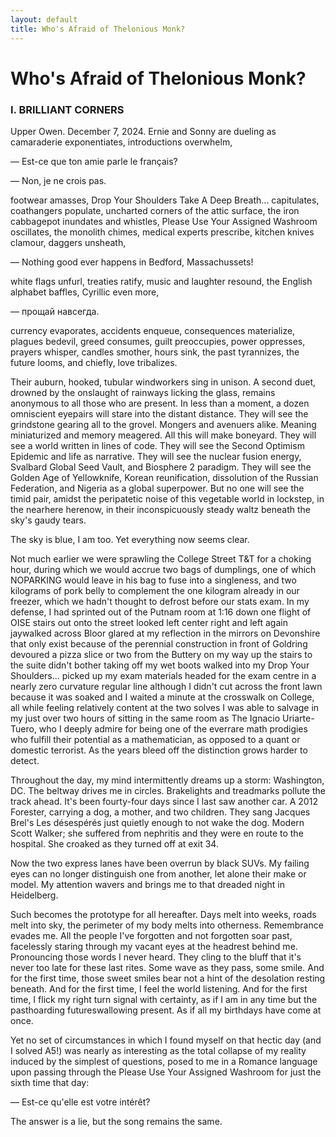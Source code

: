```yaml
---
layout: default
title: Who's Afraid of Thelonious Monk?
---
```


# Who's Afraid of Thelonious Monk?
### I. BRILLIANT CORNERS
Upper Owen. December 7, 2024. Ernie and Sonny are
dueling as camaraderie exponentiates, 
introductions overwhelm,

— Est-ce que ton amie parle le français?

— Non, je ne crois pas.

footwear amasses, Drop Your Shoulders Take A Deep Breath... capitulates, coathangers populate, uncharted corners of the attic surface, the iron cabbagepot inundates and whistles, Please Use Your Assigned Washroom oscillates, the monolith chimes, medical experts prescribe, kitchen knives clamour, daggers unsheath,

— Nothing good ever happens in Bedford, Massachussets!

white flags unfurl, treaties ratify, music and laughter resound, the English alphabet baffles, Cyrillic even more, 

— прощай навсегда.

currency evaporates, accidents enqueue, consequences materialize, plagues bedevil, greed consumes, guilt preoccupies, power oppresses, prayers whisper, candles smother, hours sink, the past tyrannizes, the future looms, and chiefly, love tribalizes.

Their auburn, hooked, tubular windworkers sing in unison. A second duet, drowned by the onslaught of rainways licking the glass, remains anonymous to all those who are present. In less than a moment, a dozen omniscient eyepairs will stare into the distant distance. They will see the grindstone gearing all to the grovel. Mongers and avenuers alike. Meaning miniaturized and memory meagered. All this will make boneyard. They will see a world written in lines of code. They will see the Second Optimism Epidemic and life as narrative. They will see the nuclear fusion energy, Svalbard Global Seed Vault, and Biosphere 2 paradigm. They will see the Golden Age of Yellowknife, Korean reunification, dissolution of the Russian Federation, and Nigeria as a global superpower. But no one will see the timid pair, amidst the peripatetic noise of this vegetable world in lockstep, in the nearhere herenow, in their inconspicuously steady waltz beneath the sky's gaudy tears.

The sky is blue, I am too. Yet everything now seems clear.

Not much earlier we were sprawling the College Street T&T for a choking hour, during which we would accrue two bags of dumplings, one of which NOPARKING would leave in his bag to fuse into a singleness, and two kilograms of pork belly to complement the one kilogram already in our freezer, which we hadn't thought to defrost before our stats exam. In my defense, I had sprinted out of the Putnam room at 1:16 down one flight of OISE stairs out onto the street looked left center right and left again jaywalked across Bloor glared at my reflection in the mirrors on Devonshire that only exist because of the perennial construction in front of Goldring devoured a pizza slice or two from the Buttery on my way up the stairs to the suite didn't bother taking off my wet boots walked into my Drop Your Shoulders... picked up my exam materials headed for the exam centre in a nearly zero curvature regular line although I didn't cut across the front lawn because it was soaked and I waited a minute at the crosswalk on College, all while feeling relatively content at the two solves I was able to salvage in my just over two hours of sitting in the same room as The Ignacio Uriarte-Tuero, who I deeply admire for being one of the everrare math prodigies who fulfill their potential as a mathematician, as opposed to a quant or domestic terrorist. As the years bleed off the distinction grows harder to detect.

Throughout the day, my mind intermittently dreams up a storm: Washington, DC. The beltway drives me in circles. Brakelights and treadmarks pollute the track ahead. It's been fourty-four days since I last saw another car. A 2012 Forester, carrying a dog, a mother, and two children. They sang Jacques Brel's Les désespérés just quietly enough to not wake the dog. Modern Scott Walker; she suffered from nephritis and they were en route to the hospital. She croaked as they turned off at exit 34.

Now the two express lanes have been overrun by black SUVs. My failing eyes can no longer distinguish one from another, let alone their make or model. My attention wavers and brings me to that dreaded night in Heidelberg.

<!-- Jesús Oroz is visiting for a conference whose -->

Such becomes the prototype for all hereafter. Days melt into weeks, roads melt into sky, the perimeter of my body melts into otherness. Remembrance evades me. All the people I've forgotten and not forgotten soar past, facelessly staring through my vacant eyes at the headrest behind me. Pronouncing those words I never heard. They cling to the bluff that it's never too late for these last rites. Some wave as they pass, some smile. And for the first time, those sweet smiles bear not a hint of the desolation resting beneath. And for the first time, I feel the world listening. And for the first time, I flick my right turn signal with certainty, as if I am in any time but the pasthoarding futureswallowing present. As if all my birthdays have come at once.

Yet no set of circumstances in which I found myself on that hectic day (and I solved A5!) was nearly as interesting as the total collapse of my reality induced by the simplest of questions, posed to me in a Romance language upon passing through the Please Use Your Assigned Washroom for just the sixth time that day:

— Est-ce qu'elle est votre intérêt?

The answer is a lie, but the song remains the same.
